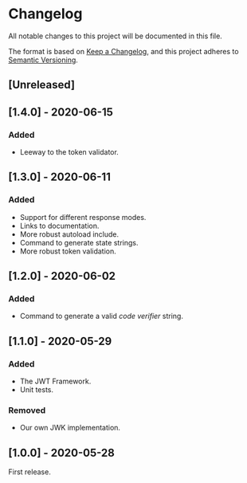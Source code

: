 # Changelog
All notable changes to this project will be documented in this file.

The format is based on [Keep a Changelog](https://keepachangelog.com/en/1.0.0/),
and this project adheres to [Semantic Versioning](https://semver.org/spec/v2.0.0.html).

## [Unreleased]

## [1.4.0] - 2020-06-15

### Added

- Leeway to the token validator.

## [1.3.0] - 2020-06-11

### Added

- Support for different response modes.
- Links to documentation.
- More robust autoload include.
- Command to generate state strings.
- More robust token validation.

## [1.2.0] - 2020-06-02

### Added

- Command to generate a valid _code verifier_ string.

## [1.1.0] - 2020-05-29

### Added

- The JWT Framework.
- Unit tests.

### Removed

- Our own JWK implementation.

## [1.0.0] - 2020-05-28

First release.